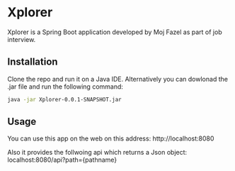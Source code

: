 # Xplorer

Xplorer is a Spring Boot application developed by Moj Fazel as part of job interview. 

## Installation

Clone the repo and run it on a Java IDE. Alternatively you can dowlonad the .jar file and run the following command:

```bash
java -jar Xplorer-0.0.1-SNAPSHOT.jar

```

## Usage
You can use this app on the web on this address: 
http://localhost:8080

Also it provides the follwoing api which returns a Json object:
localhost:8080/api?path={pathname} 

